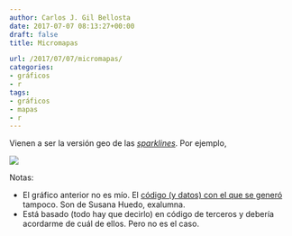 ```yaml
---
author: Carlos J. Gil Bellosta
date: 2017-07-07 08:13:27+00:00
draft: false
title: Micromapas

url: /2017/07/07/micromapas/
categories:
- gráficos
- r
tags:
- gráficos
- mapas
- r
---
```


Vienen a ser la versión geo de las [_sparklines_](https://en.wikipedia.org/wiki/Sparkline). Por ejemplo,

![](/wp-uploads/2017/07/micromapa.png#center)

Notas:

* El gráfico anterior no es mío. El [código (y datos) con el que se generó](https://www.datanalytics.com/uploads/micromap.zip) tampoco. Son de Susana Huedo, exalumna.
* Está basado (todo hay que decirlo) en código de terceros y debería acordarme de cuál de ellos. Pero no es el caso.